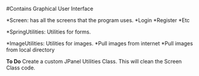 #Contains Graphical User Interface

*Screen: has all the screens that the program uses.
  *Login
  *Register
  *Etc
  
*SpringUtilities: Utilities for forms.

*ImageUtilities: Utilities for images.
  *Pull images from internet
  *Pull images from local directory
  
__To Do__
Create a custom JPanel Utilities Class. This will clean the Screen Class code.
